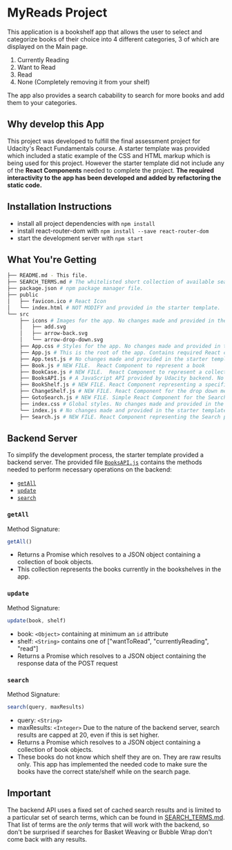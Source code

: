# MyReads Project

This application is a bookshelf app that allows the user to select and categorize books of their choice into 4 different categories, 3 of which are displayed on the Main page. 

1. Currently Reading
2. Want to Read
3. Read
4. None (Completely removing it from your shelf)

The app also provides a search cabability to search for more books and add them to your categories. 

## Why develop this App
This project was developed to fulfill the final assessment project for Udacity's React
Fundamentals course.  A starter template was provided which included a static example of the CSS and HTML markup which is being used for this project. However the starter template did not include any of the **React Components** needed to complete the project. **The required interactivity to the app has been developed and added by refactoring the static code.**


## Installation Instructions

* install all project dependencies with `npm install`
* install react-router-dom with `npm install --save react-router-dom`
* start the development server with `npm start`

## What You're Getting
```bash
├── README.md - This file.
├── SEARCH_TERMS.md # The whitelisted short collection of available search terms to use with this app.
├── package.json # npm package manager file.
├── public
│   ├── favicon.ico # React Icon
│   └── index.html # NOT MODIFY and provided in the starter template.
└── src
    ├── icons # Images for the app. No changes made and provided in the starter template.
    │   ├── add.svg
    │   ├── arrow-back.svg
    │   └── arrow-drop-down.svg
    ├── App.css # Styles for the app. No changes made and provided in the starter template.
    ├── App.js # This is the root of the app. Contains required React components
    ├── App.test.js # No changes made and provided in the starter template.
    ├── Book.js # NEW FILE.  React Component to represent a book
    ├── BookCase.js # NEW FILE.  React Component to represent a collection of different shelves
    ├── BooksAPI.js # A JavaScript API provided by Udacity backend. No changes made and provided in the starter template.
    ├── BookShelf.js # NEW FILE. React Component representing a specific shelf to hold a collection of books.
    ├── ChangeShelf.js # NEW FILE. React Component for the drop down menu to update the shelf value
    ├── GotoSearch.js # NEW FILE. Simple React Component for the Search button     
    ├── index.css # Global styles. No changes made and provided in the starter template.
    └── index.js # No changes made and provided in the starter template.
    ├── Search.js # NEW FILE. React Component representing the Search page and the functionality of the search interactivity.
```

## Backend Server

To simplify the development process, the starter template provided a backend server. The provided file [`BooksAPI.js`](src/BooksAPI.js) contains the methods needed to perform necessary operations on the backend:

* [`getAll`](#getall)
* [`update`](#update)
* [`search`](#search)

### `getAll`

Method Signature:

```js
getAll()
```

* Returns a Promise which resolves to a JSON object containing a collection of book objects.
* This collection represents the books currently in the bookshelves in the app.

### `update`

Method Signature:

```js
update(book, shelf)
```

* book: `<Object>` containing at minimum an `id` attribute
* shelf: `<String>` contains one of ["wantToRead", "currentlyReading", "read"]  
* Returns a Promise which resolves to a JSON object containing the response data of the POST request

### `search`

Method Signature:

```js
search(query, maxResults)
```

* query: `<String>`
* maxResults: `<Integer>` Due to the nature of the backend server, search results are capped at 20, even if this is set higher.
* Returns a Promise which resolves to a JSON object containing a collection of book objects.
* These books do not know which shelf they are on. They are raw results only. This app has implemented the needed code to make sure the books have the correct state/shelf while on the search page.

## Important
The backend API uses a fixed set of cached search results and is limited to a particular set of search terms, which can be found in [SEARCH_TERMS.md](SEARCH_TERMS.md). That list of terms are the _only_ terms that will work with the backend, so don't be surprised if searches for Basket Weaving or Bubble Wrap don't come back with any results.
